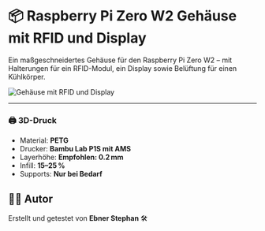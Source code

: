 # 📦 Raspberry Pi Zero W2 Gehäuse mit RFID und Display

Ein maßgeschneidertes Gehäuse für den Raspberry Pi Zero W2 – mit Halterungen für ein RFID-Modul, ein Display sowie Belüftung für einen Kühlkörper.

![Gehäuse mit RFID und Display](https://github.com/stephanflug/digitales-Flugbuch/blob/main/3D%20Druckerteile/Version%201%20Basic%20mit%20Zero/Geh%C3%A4useV2.jpg)

---


### 🖨️ 3D-Druck
- Material: **PETG**  
- Drucker: **Bambu Lab P1S mit AMS**  
- Layerhöhe: **Empfohlen: 0.2 mm**  
- Infill: **15–25 %**  
- Supports: **Nur bei Bedarf**  



## 🧑‍🔬 Autor

Erstellt und getestet von **Ebner Stephan** 🛠️  
